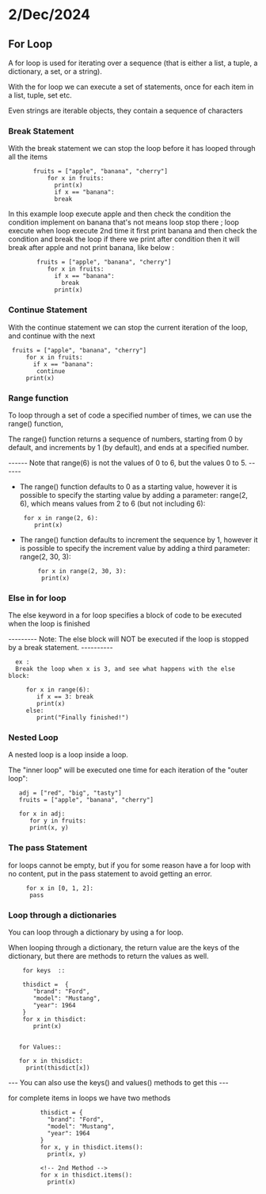 # 2/Dec/2024

## For Loop

A for loop is used for iterating over a sequence (that is either a list, a tuple, a dictionary, a set, or a string).

With the for loop we can execute a set of statements, once for each item in a list, tuple, set etc.

Even strings are iterable objects, they contain a sequence of characters

### Break Statement

With the break statement we can stop the loop before it has looped through all the items

           fruits = ["apple", "banana", "cherry"]
               for x in fruits:
                 print(x)
                 if x == "banana":
                 break
                 
                 
                
In this example loop execute apple and then check the condition the condition implement on banana that's not means loop stop there ; loop execute when loop execute 2nd time it first print banana and then check the condition and break the loop  if there we print after condition then it will break after apple and not print banana,  like below :


            fruits = ["apple", "banana", "cherry"]
               for x in fruits:
                 if x == "banana":
                   break
                 print(x)
                 



### Continue Statement

With the continue statement we can stop the current iteration of the loop, and continue with the next


     fruits = ["apple", "banana", "cherry"]
         for x in fruits:
           if x == "banana":
            continue
         print(x)



### Range function 
To loop through a set of code a specified number of times, we can use the range() function,

The range() function returns a sequence of numbers, starting from 0 by default, and increments by 1 (by default), and ends at a specified number.

------ Note that range(6) is not the values of 0 to 6, but the values 0 to 5.  ------


- The range() function defaults to 0 as a starting value, however it is possible to specify the starting value by adding a parameter: range(2, 6), which means values from 2 to 6 (but not including 6):

       for x in range(2, 6):
          print(x)

- The range() function defaults to increment the sequence by 1, however it is possible to specify the increment value by adding a third parameter: range(2, 30, 3):

           for x in range(2, 30, 3):
            print(x)



### Else in for loop 

The else keyword in a for loop specifies a block of code to be executed when the loop is finished

--------- Note: The else block will NOT be executed if the loop is stopped by a break statement. ----------

      ex :
      Break the loop when x is 3, and see what happens with the else block:

         for x in range(6):
            if x == 3: break
            print(x)
         else:
            print("Finally finished!")


### Nested Loop 

A nested loop is a loop inside a loop.

The "inner loop" will be executed one time for each iteration of the "outer loop":


       adj = ["red", "big", "tasty"]
       fruits = ["apple", "banana", "cherry"]

       for x in adj:
          for y in fruits:
          print(x, y)


###  The pass Statement 

for loops cannot be empty, but if you for some reason have a for loop with no content, put in the pass statement to avoid getting an error.

         for x in [0, 1, 2]:
          pass


### Loop through a dictionaries 

You can loop through a dictionary by using a for loop.

When looping through a dictionary, the return value are the keys of the dictionary, but there are methods to return the values as well.

        for keys  ::

        thisdict =	{
           "brand": "Ford",
           "model": "Mustang",
           "year": 1964
        }
        for x in thisdict:
           print(x)


       for Values::

       for x in thisdict:
         print(thisdict[x])



--- You can also use the keys() and values() methods to get this ---

for complete items in loops we have two methods 

             thisdict =	{
               "brand": "Ford",
               "model": "Mustang",
               "year": 1964
             }
             for x, y in thisdict.items():
               print(x, y)

             <!-- 2nd Method -->
             for x in thisdict.items():
               print(x) 